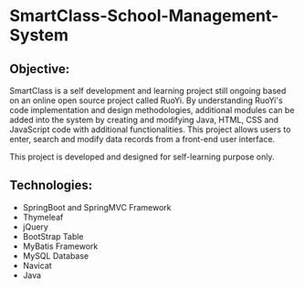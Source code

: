 # SmartClass-School-Management-System

## Objective:
SmartClass is a self development and learning project still ongoing based on an online open source project called RuoYi. By understanding RuoYi's code implementation and design methodologies, additional modules can be added into the system by creating and modifying Java, HTML, CSS and JavaScript code with additional functionalities. This project allows users to enter, search and modify data records from a front-end user interface.

This project is developed and designed for self-learning purpose only. 

## Technologies:
- SpringBoot and SpringMVC Framework
- Thymeleaf
- jQuery
- BootStrap Table
- MyBatis Framework
- MySQL Database
- Navicat 
- Java 

